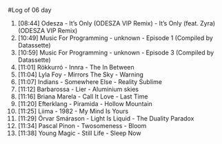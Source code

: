 #Log of 06 day

1. [08:44] Odesza - It’s Only (ODESZA VIP Remix) - It’s Only (feat. Zyra) (ODESZA VIP Remix)
1. [10:49] Music For Programming - unknown - Episode 1 (Compiled by Datassette)
1. [10:59] Music For Programming - unknown - Episode 3 (Compiled by Datassette)
1. [11:01] Rökkurró - Innra - The In Between
1. [11:04] Lyla Foy - Mirrors The Sky - Warning
1. [11:07] Indians - Somewhere Else - Reality Sublime
1. [11:12] Barbarossa - Lier - Aluminium skies
1. [11:16] Briana Marela - Call It Love - Last Time
1. [11:20] Efterklang - Piramida - Hollow Mountain
1. [11:25] Liima - 1982 - My Mind Is Yours
1. [11:29] Örvar Smárason - Light Is Liquid - The Duality Paradox
1. [11:34] Pascal Pinon - Twosomeness - Bloom
1. [11:38] Young Magic - Still Life - Sleep Now
